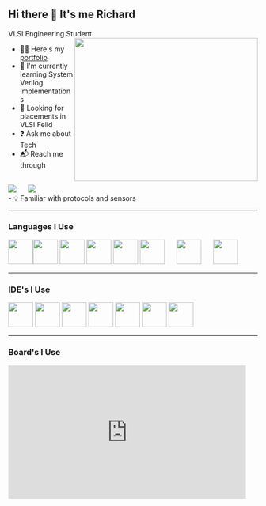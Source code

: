 ## Hi there 👋 It's me Richard

VLSI Engineering Student
<img align="right" width="370" height="290" src="https://media2.giphy.com/media/unxCGmTuBvwo2djRLA/200.webp?cid=790b7611k9yt2x39rua3eem5lq3uf8fbhxwdq3beraa9kwo7&ep=v1_gifs_search&rid=200.webp&ct=g">
- 👨‍🔬 Here's my [portfolio]()
- 🐣 I'm currently learning System Verilog Implementations
- 🧐 Looking for placements in VLSI Feild
- ❓ Ask me about Tech
- 📬 Reach me through
<br />
<a href="https://www.instagram.com/spidy_richie?igsh=eGRkOXo4eHJsdGgy&utm_source=qr"><img src="https://img.shields.io/badge/Instagram-E4405F?style=for-the-badge&logo=instagram&logoColor=white" /></a>
<a href="https://www.linkedin.com/in/richard-robinnson-l-j-89b3a121a"><img src="https://img.shields.io/badge/LinkedIn-0077B5?style=for-the-badge&logo=linkedin&logoColor=white" style="padding-left: 20px;" /></a>
<br />
- 💡 Familiar with protocols and sensors
  
---
### Languages I Use
<img height="50" width="50" src="https://img.icons8.com/color/48/000000/python.png" /><img height="50" width="50" src="https://img.icons8.com/color/48/000000/c-programming.png" />
<img height="50" width="50" src="https://img.icons8.com/color/48/000000/java-coffee-cup-logo.png" />
<img height="50" width="50" src="https://img.icons8.com/color/48/000000/html-5.png" />
<img height="50" width="50" src="https://img.icons8.com/color/48/000000/css3.png" />
<img height="50" src="https://imgs.search.brave.com/Q5nvtOQujzuCgLJzrvuEWO2UDTFScEyOLIGX3WvBLbE/rs:fit:860:0:0/g:ce/aHR0cHM6Ly93d3cu/YWNjZWxsZXJhLm9y/Zy9pbWFnZXMvYWJv/dXQvcG9saWNpZXMv/bG9nb3Mvc3lzdGVt/dmVyaWxvZy1sb2dv/LnBuZw" style="margin-right: 20px;" />
<img height="50" src="https://imgs.search.brave.com/EuuVw5Gt9YdgsLkFLjwjLZ2X3kkzvS8NXogxtlWpxM4/rs:fit:860:0:0/g:ce/aHR0cHM6Ly93d3cu/YWNjZWxsZXJhLm9y/Zy9pbWFnZXMvYWJv/dXQvcG9saWNpZXMv/bG9nb3MvdmhkbF9s/b2dvLnBuZw" style="margin-right: 20px;" />
<img height="50" src="https://imgs.search.brave.com/p5BeK8LeWBv3XqC4hUMGET_MNvFPpQ8oLt5oa3lEcaI/rs:fit:860:0:0/g:ce/aHR0cHM6Ly93d3cu/ZWxwcm9jdXMuY29t/L3dwLWNvbnRlbnQv/dXBsb2Fkcy9FbWJl/ZGRlZC1DLVByb2dy/YW1taW5nLTEtMzAw/eDE4OS5qcGc" />

---
### IDE's I Use
<img height="50" width="50" src="https://imgs.search.brave.com/Azodx_kbKrGWIT2dqlOz7Pp3RX48owDlU30d_td4QUw/rs:fit:860:0:0/g:ce/aHR0cHM6Ly9zdG9y/ZS1pbWFnZXMucy1t/aWNyb3NvZnQuY29t/L2ltYWdlL2FwcHMu/MTQ5MzEuMTM1MTA3/OTg4ODc1NTE3NzUu/YzEwZmZmOWQtZWFk/NS00YTE2LWFhOWMt/NGU2Mzg4NDJjMGY0/LjE3OGM0NjA0LTRh/YTMtNDg2NC1iMmUw/LWVlM2FkOWNlYjdi/YQ"/> <img height="50" src="https://imgs.search.brave.com/krd_TPabyqTseIGwI_pepGkkOiA3x7Dg23Ec85MjlGo/rs:fit:860:0:0/g:ce/aHR0cHM6Ly93d3cu/bW91c2VyLmNvbS9p/bWFnZXMvbWFya2V0/aW5naWQvMjAxMi9k/Zi8xNzM0MDI5ODdf/SW50ZWwtUXVhcnR1/cy1QcmltZS1EZXNp/Z24tU29mdHdhcmUu/anBnP3Y9MTAzMDIz/LjEyMDA"/> <img height="50" width="50" src="https://img.icons8.com/color/48/000000/visual-studio-code-2019.png"/> <img height="50" width="50" src="https://img.icons8.com/color/48/000000/pycharm.png"/> <img height="50" width="50" src="https://img.icons8.com/color/50/000000/git.png"/> <img height="50" width="50" src="https://img.icons8.com/dusk/64/000000/anaconda.png"/> <img height="50" src="https://img.icons8.com/officel/480/null/java-eclipse.png"/>

---
### Board's I Use
<iframe frameBorder="0" height="270" src="https://giphy.com/embed/breLBEo4GjLNyRLtZt/video" width="480" />
1. De-10 Nano FPGA Kit
2. Arduino
3. ESP-32 & ESP8266
4. SIMCOM A7670C Module

---
###Protocols
1. MQTT
2. UART
3. I2C
4. SPI
5. FTP, FTPS & SFTP
6. HTTP and HTTPS
7. 

